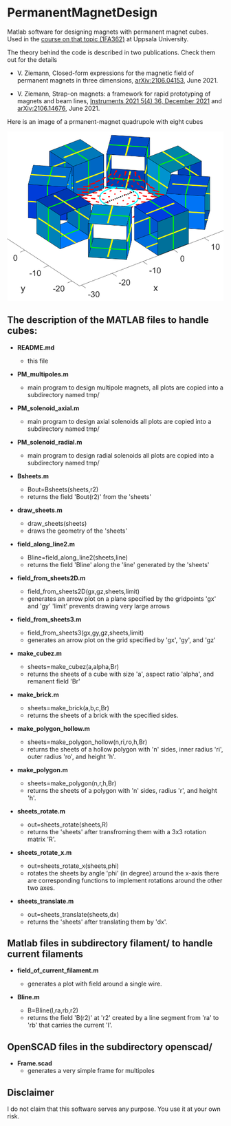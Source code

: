 # PermanentMagnetDesign
Matlab software for designing magnets with permanent magnet cubes. Used in the [course
on that topic (1FA362)](https://ziemann.web.cern.ch/ziemann/teaching/pm21/)
at Uppsala University.

The theory behind the code is described in two publications. Check them out
for the details

  - V. Ziemann, Closed-form expressions for the magnetic field of permanent magnets in
    three dimensions, [arXiv:2106.04153](https://arxiv.org/abs/2106.04153), June 2021.

  - V. Ziemann, Strap-on magnets: a framework for rapid prototyping of magnets and
    beam lines, [Instruments 2021 5(4) 36, December 2021](https://doi.org/10.3390/instruments5040036)
    and [arXiv:2106.14676](https://arxiv.org/abs/2106.14676), June 2021.

Here is an image of a prmanent-magnet quadrupole with eight cubes

  ![Eight-cube magnet](MM08_m2_w10_o18_view_crop.png)

## The description of the MATLAB files to handle cubes:

- **README.md**
  - this file

- **PM_multipoles.m**
  - main program to design multipole magnets,
  all plots are copied into a subdirectory named tmp/ 

- **PM_solenoid_axial.m**
  - main program to design axial solenoids
  all plots are copied into a subdirectory named tmp/ 

- **PM_solenoid_radial.m**
  - main program to design radial solenoids
  all plots are copied into a subdirectory named tmp/ 

- **Bsheets.m**
  - Bout=Bsheets(sheets,r2)
  - returns the field 'Bout(r2)' from the 'sheets'

- **draw_sheets.m**
  - draw_sheets(sheets)
  - draws the geometry of the 'sheets'

- **field_along_line2.m**
  - Bline=field_along_line2(sheets,line)
  - returns the field 'Bline' along the 'line' generated by the 'sheets'

- **field_from_sheets2D.m**
  - field_from_sheets2D(gx,gz,sheets,limit)
  - generates an arrow plot on a plane specified by the gridpoints 'gx' and 'gy'
  'limit' prevents drawing very large arrows

- **field_from_sheets3.m**
  - field_from_sheets3(gx,gy,gz,sheets,limit)
  - generates an arrow plot on the grid specified by 'gx', 'gy', and 'gz'

- **make_cubez.m**
  - sheets=make_cubez(a,alpha,Br)
  - returns the sheets of a cube with size 'a', aspect ratio 'alpha', and
  remanent field 'Br'

- **make_brick.m**
  - sheets=make_brick(a,b,c,Br)
  - returns the sheets of a brick with the specified sides.

- **make_polygon_hollow.m**
  - sheets=make_polygon_hollow(n,ri,ro,h,Br)
  - returns the sheets of a hollow polygon with 'n' sides, inner radius 'ri',
  outer radius 'ro', and  height 'h'.
 
- **make_polygon.m** 
  - sheets=make_polygon(n,r,h,Br)
  - returns the sheets of a polygon with 'n' sides, radius 'r', and  height 'h'.

- **sheets_rotate.m** 
  - out=sheets_rotate(sheets,R)
  - returns the 'sheets' after transfroming them with a 3x3 rotation matrix 'R'.

- **sheets_rotate_x.m** 
  - out=sheets_rotate_x(sheets,phi)
  - rotates the sheets by angle 'phi' (in degree) around the x-axis
  there are corresponding functions to implement rotations around the other two axes.

- **sheets_translate.m**
  - out=sheets_translate(sheets,dx)
  - returns the 'sheets' after translating them by 'dx'.

## Matlab files in subdirectory filament/ to handle current filaments

- **field_of_current_filament.m**
  - generates a plot with field around a single wire.
  
- **Bline.m**
  - B=Bline(I,ra,rb,r2)
  - returns the field 'B(r2)' at 'r2' created by a line segment from 'ra' to 'rb' that carries the current 'I'.

## OpenSCAD files in the subdirectory openscad/

- **Frame.scad**
  - generates a very simple frame for multipoles

## Disclaimer

I do not claim that this software serves any purpose. You use it at your own risk. 
